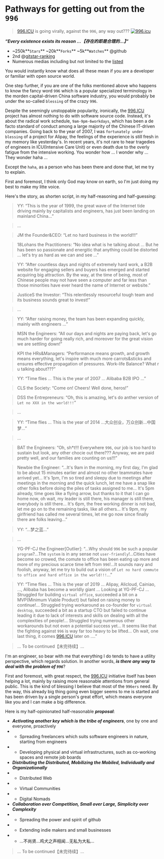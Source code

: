 # Pathways for getting out from the `996`

> [996.ICU](https://github.com/996icu/996.ICU) is going virally, against the `996`, any way out??? [![996.icu](https://img.shields.io/badge/link-996.icu-red.svg)](https://996.icu)

_**“Every existence exists its reason ...【存在的即是合理的...】”**_

- ~250k**`Stars`** ~20k**`Forks`** ~5k**`Watches`** @github
- 2nd @[gitstar-ranking](https://gitstar-ranking.com/repositories)
- Numerous medias including but not limited to the [listed](https://github.com/996icu/996.ICU/blob/master/externals/news_EN.md)

You would instantly know what does all these mean if you are a developer or familiar with open source world.

One step further, if you are one of the folks mentioned above who happens to know the fancy word `996` which is a popular specialized terminology in the morden capital-driven China software industry, you would probably be under the so-called `blessing` of the crazy `996`.

Despite the seemingly unstoppable popularity, ironically, the [996.ICU](https://github.com/996icu/996.ICU) project has almost nothing to do with software source code. Instead, it's about the radical work schedule, `9am-9pm-6workdays`, which has been a de facto standard of conduct among a large majority of the Chinese IT-driven companies. Going back to the year of 2007, I was `fortunately under blessing` of a project for Alipay, the feelings of the experience is still fresh in my memory like yesterday's. In recent years, it's not rare to hear tragedies of engineers in ICU(Intensive Care Unit) or even death due to the overly fatigue from the intensive working. You wonder how ... I wonder why ... They wonder haha ...

Except the `haha`, as a person who has been there and done that, let me try to explain.

First and foremost, I think only God may know on earth, so I'm just doing my best to make my litte voice.

Here's the story, as shorten script, in my half-reasoning and half-guessing:

> YY: “This is the year of 1999, the great wave of the Internet tide driving mainly by capitalists and engineers, has just been landing on mainland China...”

> ...

> JM the Founder&CEO: “Let no hard business in the world!!!”

> 18Lohans the Practitioners: “No idea what is he talking about ... But he has been so passionate and energitic that anything could be distorted ... let's try as hard as we can and see ...”

> YY: “After countless days and nights of extremely hard work, a B2B website for engaging sellers and buyers has emerged and started acquiring big attraction. By the way, at the time of being, most of Chinese people may not have seen a computer and far less than those minorities have ever heard the name of Internet or website.”

> JusticeS the Investor: “This relentlessly resourceful tough team and its business sounds great to invest!”

> ...

> YY: “After raising money, the team has been expanding quickly, mainly with engineers ...”

> MSN the Engineers: “All our days and nights are paying back, let's go much harder for going really rich, and moreover for the great vision we are settling down!”

> KPI the HRs&Managers: “Performance means growth, and growth means everything, let's inspire with much more carrots&sticks and ensures effective propagation of pressures. Work-life Balance? What r u talking about???”

> YY: “Time flies ... This is the year of 2007 ... Alibaba B2B IPO ...”

> CLS the Society: “Come on! Cheers! Well done, heros!”

> DSS the Entrepreneurs: “Oh, this is amazing, let's do anther version of `Let no XXX in the world!!!`”

> ...

> YY: “Time flies ... This is the year of 2014 ...大众创业，万众创新...中国梦...”

> ...

> BAT the Engineers: “Oh, sh*t!!! Everywhere `996`, our job is too hard to sustain but look, any other chocie out there??? Anyway, we are paid pretty well, and our families are counting on us!!!”

> Newbie the Engineer: “...It's 9am in the morning, my first day, I'm glad to be about 15 minutes earlier and almost no other teammates have arrived yet... It's 1pm, I'm so tired and sleepy due to meetings after meetings in the morning and the quick lunch, let me have a snap like other folks before doing the piles of tasks assigned to me... It's 5pm already, time goes like a flying arrow, but thanks to it that I can go home now, oh wait, my leader is still there, his manager is still there, everybody is still there... It's 6pm, the free working dinner is not bad, let me go on to the remaining tasks, like all others... It's 9pm, my girlfriend has called me several times, let me go now since finally there are folks leaving...”

> YY: “...梦之蓝...”

> ...

> YG-PF-CJ the Engineer[Outlier]: “...Why should `996` be such a popular `program`?...The `system` is in any sense not `user-friendly`!...Cities have become so crowed, the comute to office has been eating up more and more of my precious scarce time left from `996`!...It sounds navy and foolish, anyway, let me try to build out a vision of `Let no hard commute to office and hard office in the world!!!`...”

> YY: “Time flies ... This is the year of 2019 ... Alipay, Alicloud, Cainiao, ..., Alibaba has become a worldly giant ... Looking at YG-PF-CJ ... Struggled for building `virtual office`, succeeded a bit on a MVP(Minimum Viable Product) but failed on raising money to continue!... Struggled trying workaround as co-founder for `virtual desktop`, succeeded a bit as a startup CTO but failed to continue leading it due to lack of interests and skills on dealing with all the complexities of people!... Struggled trying numerous other workarounds but not even a potential success yet... It seems like that the fighting against `996` is way far too heavy to be lifted... Oh wait, one last thing, it comes [996.ICU](https://github.com/996icu/996.ICU) later on ....”

> ... To be continued【未完待续】...

I'm an engineer, so bear with me that everything I do tends to have a utility perspective, which regards solution. In another words, _**is there any way to deal with the problem of `996`**_?

First and foremost, with great respect, the [996.ICU](https://github.com/996icu/996.ICU) initiative itself has been helping a lot, mainly by raising more reasonable attentions from general public. This is the kind of blessing I believe that most of the `996ers` need. By the way, this already big thing going even bigger seems to me is started and has been driven by a single person's great effort, which means everyone like you and I can make a big difference.

Here is my half-opinionated half-reasonable _**proposal**_:
- _**Activating another key which is the tribe of engineers**_, one by one and everyone, proactively
- * Spreading freelancers which suits software engineers in nature, starting from engineers
- * Developing physical and virtual infrastructures, such as co-working spaces and remote job boards
- _**Distributing the Distributed, Mobilizing the Mobiled, Individually and Organizationally**_
- * Distributed Web
- * Virtual Communities
- * Digital Nomads
- _**Collaboration over Competition, Small over Large, Simplicity over Complexity**_
- * Spreading the power and spirit of github
- * Extending indie makers and small businesses
- * ...不尚贤...鸡犬之声相闻...无私为大私...

> ... To be continued【未完待续】...
